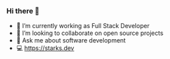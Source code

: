 ### Hi there 👋

- 🔭 I’m currently working as Full Stack Developer
- 👯 I’m looking to collaborate on open source projects
- 💬 Ask me about software development 
- 💻 https://starks.dev
